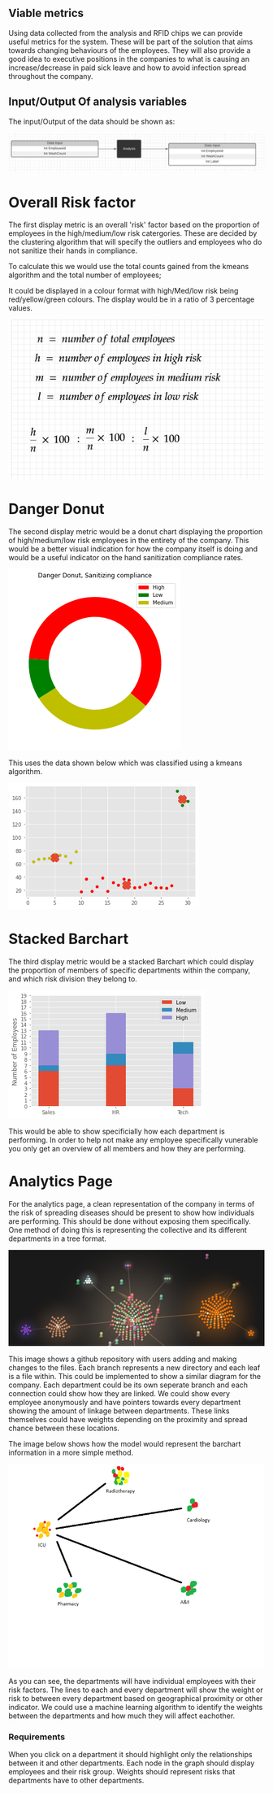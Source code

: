 ## Viable metrics

Using data collected from the analysis and RFID chips we can provide useful metrics for the system. These will be part of the solution that aims towards changing behaviours of the employees. They will also provide a good idea to executive positions in the companies to what is causing an increase/decrease in paid sick leave and how to avoid infection spread throughout the company.

## Input/Output Of analysis variables

The input/Output of the data should be shown as:

![InputData](../images/OutputData.jpg)



# Overall Risk factor
The first display metric is an overall 'risk' factor based on the proportion of employees in the high/medium/low risk catergories. These are decided by the clustering algorithm that will specify the outliers and employees who do not sanitize their hands in compliance. 

To calculate this we would use the total counts gained from the kmeans algorithm and the total number of employees;

It could be displayed in a colour format with high/Med/low risk being red/yellow/green colours.
The display would be in a ratio of 3 percentage values.

![Ratio Calculation](../images/RatioCalculation.JPG)


# Danger Donut

The second display metric would be a donut chart displaying the proportion of high/medium/low risk employees in the entirety of the company. This would be a better visual indication for how the company itself is doing and would be a useful indicator on the hand sanitization compliance rates.

![Image of DangerDonut](../images/DangerDonut.png)

This uses the data shown below which was classified using a kmeans algorithm.

![imageOfClustering](../images/3GroupCluster.png)

# Stacked Barchart

The third display metric would be a stacked Barchart which could display the proportion of members of specific departments within the company, and which risk division they belong to.

![imageOfStackedBarchart](../images/StackedBarchart.png)

This would be able to show specificially how each department is performing. In order to help not make any employee specifically vunerable you only get an overview of all members and how they are performing.

# Analytics Page

For the analytics page, a clean representation of the company in terms of the risk of spreading diseases should be present to show how individuals are performing. This should be done without exposing them specifically. One method of doing this is representing the collective and its different departments in a tree format.

![imageOfTree](../images/EmployeeTree.jpg)

This image shows a github repository with users adding and making changes to the files. Each branch represents a new directory and each leaf is a file within. This could be implemented to show a similar diagram for the company. Each department could be its own seperate branch and each connection could show how they are linked. We could show every employee anonymously and have pointers towards every department showing the amount of linkage between departments. These links themselves could have weights depending on the proximity and spread chance between these locations.

The image below shows how the model would represent the barchart information in a more simple method. 

![ExampleTree](../images/GraphExample.png)

As you can see, the departments will have individual employees with their risk factors. The lines to each and every department will show the weight or risk to between every department based on geographical proximity or other indicator. We could use a machine learning algorithm to identify the weights between the departments and how much they will affect eachother.

### Requirements
When you click on a department it should highlight only the relationships between it and other departments.
Each node in the graph should display employees and their risk group.
Weights should represent risks that departments have to other departments.
